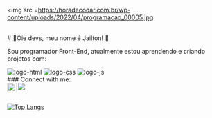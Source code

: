 <img src =https://horadecodar.com.br/wp-content/uploads/2022/04/programacao_00005.jpg

</br>
 # 💜Oie devs, meu nome é Jailton! 👋

Sou programador Front-End, atualmente estou aprendendo e criando projetos com:

<img src="https://img.shields.io/badge/HTML-239120?style=for-the-badge&logo=html5&logoColor=white" alt= "logo-html"/>
<img src="https://img.shields.io/badge/CSS-239120?&style=for-the-badge&logo=css3&logoColor=white" alt="logo-css"/>
<img src="https://img.shields.io/badge/JavaScript-323330?style=for-the-badge&logo=javascript&logoColor=F7DF1E" alt="logo-js"/>
<br>
### Connect with me:

<div>
<a href="https://www.linkedin.com/in/jailton-vieira/">
<img align="left" alt="LinkedIn" width="22px" src="https://cdn.jsdelivr.net/npm/simple-icons@v3/icons/linkedin.svg" />
  <a href = "[junio.jr555@hotmail.com](mailto:junio.jr555@hotmail.com)"><img src="https://img.shields.io/badge/-Gmail-%23333?style=for-the-badge&logo=gmail&logoColor=white" alvo ="_blank"></a>
</div>
<br />


[![Top Langs](https://github-readme-stats.vercel.app/api/top-langs/?username=dev-jailton-junior&layout=compact&show_icons=true&theme=buefy)](https://github.com/dev-jailton-junior/github-readme-stats)
